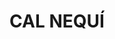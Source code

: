---
layout: test
title:  "CAL NEQUÍ"
coordinates:
  - group1:
    - [1.459939865645802, 42.355219714613796]
    - [1.460099818038002, 42.355260822807317]
    - [1.460171477435055, 42.355116587438054]
    - [1.460035899832627, 42.355079405454667]
    - [1.460029659009185, 42.35509309038936]
    - [1.460005560344202, 42.355086508110595]
    - [1.459939865645802, 42.355219714613796]
---